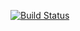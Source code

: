 [![Build Status](https://ci.appveyor.com/api/projects/status/github/NickolayGoloburdin/wifi-drone-interface)](https://ci.appveyor.com/api/projects/status/github/NickolayGoloburdin/wifi-drone-interface)
